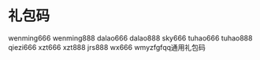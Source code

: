 # 礼包码

wenming666 wenming888 dalao666 dalao888 sky666 tuhao666 tuhao888 qiezi666 xzt666 xzt888 jrs888 wx666 wmyzfgfqq通用礼包码

